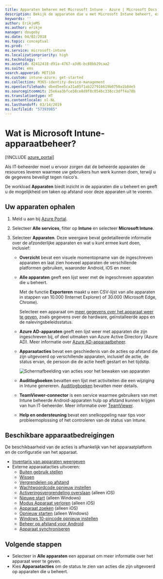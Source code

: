 ```yaml
---
title: Apparaten beheren met Microsoft Intune - Azure | Microsoft Docs
description: Bekijk de apparaten die u met Microsoft Intune beheert, exporteer een lijst met apparaten naar de CSV-indeling, bekijk apparaten die zijn gekoppeld aan Azure Active Directory, bekijk een wijzigingenlogboek van acties op het apparaat, gebruik TeamViewer-Connector waarmee IT-beheerders op afstand problemen met Android-apparaten kunnen oplossen en bekijk alle acties die u op uw apparaten kunt uitvoeren.
keywords: ''
author: ErikjeMS
ms.author: erikje
manager: dougeby
ms.date: 04/02/2018
ms.topic: conceptual
ms.prod: ''
ms.service: microsoft-intune
ms.localizationpriority: high
ms.technology: ''
ms.assetid: d2412418-d91a-4767-a3d6-bc88bb29caa2
ms.suite: ems
search.appverid: MET150
ms.custom: intune-azure; get-started
ms.collection: M365-identity-device-management
ms.openlocfilehash: dbed5ee5ca31a85f1ab227916619b0750a1b84e5
ms.sourcegitcommit: 25e6aa3bfce58ce8d9f8c054bc338cc3dff4a78b
ms.translationtype: HT
ms.contentlocale: nl-NL
ms.lasthandoff: 03/14/2019
ms.locfileid: "57393985"
---
```

# <a name="what-is-microsoft-intune-device-management"></a>Wat is Microsoft Intune-apparaatbeheer?

[!INCLUDE [azure_portal](./includes/azure_portal.md)]

Als IT-beheerder moet u ervoor zorgen dat de beheerde apparaten de resources leveren waarmee uw gebruikers hun werk kunnen doen, terwijl u de gegevens beveiligt tegen risico's.

De workload **Apparaten** biedt inzicht in de apparaten die u beheert en geeft u de mogelijkheid om taken op afstand voor deze apparaten uit te voeren.

## <a name="get-to-your-devices"></a>Uw apparaten ophalen

1. Meld u aan bij [Azure Portal](https://portal.azure.com).
2. Selecteer **Alle services**, filter op **Intune** en selecteer **Microsoft Intune**.
3. Selecteer **Apparaten**. Deze weergave bevat gedetailleerde informatie over de afzonderlijke apparaten en wat u kunt ermee kunt doen, inclusief:

   - **Overzicht** bevat een visuele momentopname van de ingeschreven apparaten en laat zien hoeveel apparaten de verschillende platformen gebruiken, waaronder Android, iOS en meer.
   - **Alle apparaten** geeft een lijst weer met de ingeschreven apparaten die u beheert.

     Met de functie **Exporteren** maakt u een CSV-lijst van alle apparaten in stappen van 10.000 (Internet Explorer) of 30.000 (Microsoft Edge, Chrome).

     Selecteer een apparaat om [meer gegevens over het apparaat weer te geven](device-inventory.md), zoals gegevens over de hardware, geïnstalleerde apps en de nalevingsbeleidsstatus.

   - **Azure AD-apparaten** geeft een lijst weer met apparaten die zijn ingeschreven bij, of deel uitmaken van Azure Active Directory (Azure AD). Meer informatie over [Azure AD-apparaatbeheer](https://docs.microsoft.com/azure/active-directory/device-management-introduction).
   - **Apparaatacties** bevat een geschiedenis van de acties op afstand die zijn uitgevoerd op verschillende apparaten, inclusief de actie, de status ervan, de persoon die de actie heeft gestart en het tijdstip.

     ![Schermafbeelding van acties voor het bewaken van apparaten](./media/monitor-device-actions.png)

   - **Auditlogboeken** bevatten een lijst met activiteiten die een wijziging in Intune genereren. [Auditlogboeken](monitor-audit-logs.md) bevatten meer details.
   - **TeamViewer-connector** is een service waarmee gebruikers van met Intune beheerde Android-apparaten hulp op afstand kunnen krijgen van hun IT-beheerder. Meer informatie over [TeamViewer](device-profile-android-teamviewer.md).
   - **Help en ondersteuning** bevat een snelkoppeling naar tips voor probleemoplossing of het controleren van de status van Intune.

## <a name="available-device-actions"></a>Beschikbare apparaatbedreigingen
De beschikbaarheid van de acties is afhankelijk van het apparaatplatform en de configuratie van het apparaat.

- [Inventaris van apparaten weergeven](device-inventory.md)
- Externe apparaatacties uitvoeren:
    - [Buiten gebruik stellen](devices-wipe.md#retire)
    - [Wissen](devices-wipe.md#wipe)
    - [Vergrendelen op afstand](device-remote-lock.md)
    - [Wachtwoordcode opnieuw instellen](device-passcode-reset.md)
    - [Activeringsvergrendeling overslaan](device-activation-lock-bypass.md) (alleen iOS)
    - [Nieuwe start](device-fresh-start.md) (alleen Windows)
    - [Modus Apparaat verloren](device-lost-mode.md) (alleen iOS)
    - [Apparaat zoeken](device-locate.md) (alleen iOS)
    - [Opnieuw starten](device-restart.md) (alleen Windows)
    - [Windows 10-pincode opnieuw instellen](device-windows-pin-reset.md)
    - [Beheer op afstand voor Android](device-profile-android-teamviewer.md)
    - [Apparaat synchroniseren](device-sync.md)

## <a name="next-steps"></a>Volgende stappen

- Selecteer in **Alle apparaten** een apparaat om meer informatie over het apparaat weer te geven.
- Kies **Apparaatacties** om de status te zien van acties die zijn uitgevoerd op apparaten die u beheert.

